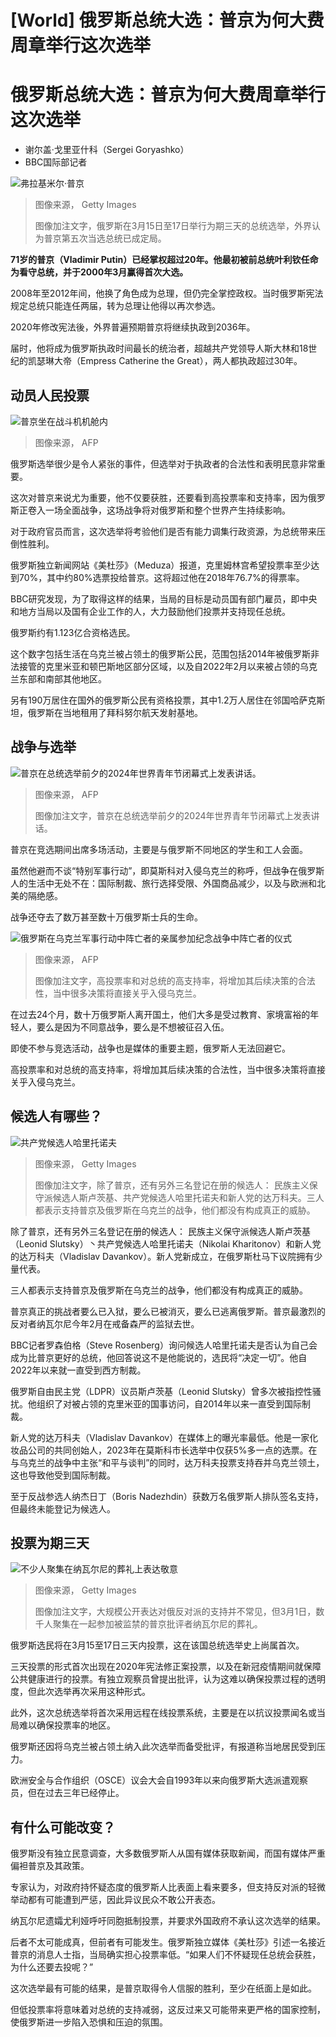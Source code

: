 # [World] 俄罗斯总统大选：普京为何大费周章举行这次选举

#  俄罗斯总统大选：普京为何大费周章举行这次选举

  * 谢尔盖·戈里亚什科（Sergei Goryashko） 
  * BBC国际部记者 


![弗拉基米尔·普京](_132925851_44d280d8-e82a-483f-879b-c4c54b965fa2.jpg)

> 图像来源，  Getty Images
>
> 图像加注文字，俄罗斯在3月15日至17日举行为期三天的总统选举，外界认为普京第五次当选总统已成定局。

**71岁的普京（Vladimir Putin）已经掌权超过20年。他最初被前总统叶利钦任命为看守总统，并于2000年3月赢得首次大选。**

2008年至2012年间，他换了角色成为总理，但仍完全掌控政权。当时俄罗斯宪法规定总统只能连任两届，转为总理让他得以再次参选。

2020年修改宪法後，外界普遍预期普京将继续执政到2036年。

届时，他将成为俄罗斯执政时间最长的统治者，超越共产党领导人斯大林和18世纪的凯瑟琳大帝（Empress Catherine the Great），两人都执政超过30年。

##  动员人民投票

![普京坐在战斗机机舱内](_132925855_1edb5673-770c-4515-a9b5-0123689304ef.jpg)

> 图像来源，  AFP

俄罗斯选举很少是令人紧张的事件，但选举对于执政者的合法性和表明民意非常重要。

这次对普京来说尤为重要，他不仅要获胜，还要看到高投票率和支持率，因为俄罗斯正卷入一场全面战争，这场战争将对俄罗斯和整个世界产生持续影响。

对于政府官员而言，这次选举将考验他们是否有能力调集行政资源，为总统带来压倒性胜利。

俄罗斯独立新闻网站《美杜莎》（Meduza）报道，克里姆林宫希望投票率至少达到70%，其中约80%选票投给普京。这将超过他在2018年76.7%的得票率。

BBC研究发现，为了取得这样的结果，当局的目标是动员国有部门雇员，即中央和地方当局以及国有企业工作的人，大力鼓励他们投票并支持现任总统。

俄罗斯约有1.123亿合资格选民。

这个数字包括生活在乌克兰被占领土的俄罗斯公民，范围包括2014年被俄罗斯非法接管的克里米亚和顿巴斯地区部分区域，以及自2022年2月以来被占领的乌克兰东部和南部其他地区。

另有190万居住在国外的俄罗斯公民有资格投票，其中1.2万人居住在邻国哈萨克斯坦，俄罗斯在当地租用了拜科努尔航天发射基地。

##  战争与选举

![普京在总统选举前夕的2024年世界青年节闭幕式上发表讲话。](_132925857_d749bbf0-2023-451a-8206-52393bbce582.jpg)

> 图像来源，  AFP
>
> 图像加注文字，普京在总统选举前夕的2024年世界青年节闭幕式上发表讲话。

普京在竞选期间出席多场活动，主要是与俄罗斯不同地区的学生和工人会面。

虽然他避而不谈“特别军事行动”，即莫斯科对入侵乌克兰的称呼，但战争在俄罗斯人的生活中无处不在：国际制裁、旅行选择受限、外国商品减少，以及与欧洲和北美的隔绝感。

战争还夺去了数万甚至数十万俄罗斯士兵的生命。

![俄罗斯在乌克兰军事行动中阵亡者的亲属参加纪念战争中阵亡者的仪式](_132926115_7df25795-210e-4dea-95fb-89c43cdf0f59.jpg)

> 图像来源，  AFP
>
> 图像加注文字，高投票率和对总统的高支持率，将增加其后续决策的合法性，当中很多决策将直接关乎入侵乌克兰。

在过去24个月，数十万俄罗斯人离开国土，他们大多是受过教育、家境富裕的年轻人，要么是因为不同意战争，要么是不想被征召入伍。

即使不参与竞选活动，战争也是媒体的重要主题，俄罗斯人无法回避它。

高投票率和对总统的高支持率，将增加其后续决策的合法性，当中很多决策将直接关乎入侵乌克兰。

##  候选人有哪些？

![共产党候选人哈里托诺夫](_132925859_336c119e-9e89-4609-af59-dbf6aa350001.jpg)

> 图像来源，  Getty Images
>
> 图像加注文字，除了普京，还有另外三名登记在册的候选人： 民族主义保守派候选人斯卢茨基、共产党候选人哈里托诺夫和新人党的达万科夫。三人都表示支持普京及俄罗斯在乌克兰的战争，他们都没有构成真正的威胁。

除了普京，还有另外三名登记在册的候选人： 民族主义保守派候选人斯卢茨基（Leonid Slutsky）丶共产党候选人哈里托诺夫（Nikolai Kharitonov）和新人党的达万科夫（Vladislav Davankov）。新人党新成立，在俄罗斯杜马下议院拥有少量代表。

三人都表示支持普京及俄罗斯在乌克兰的战争，他们都没有构成真正的威胁。

普京真正的挑战者要么已入狱，要么已被消灭，要么已逃离俄罗斯。普京最激烈的反对者纳瓦尔尼今年2月在戒备森严的监狱去世。


BBC记者罗森伯格（Steve Rosenberg）询问候选人哈里托诺夫是否认为自己会成为比普京更好的总统，他回答说这不是他能说的，选民将“决定一切”。他自2022年以来就一直受到西方制裁。

俄罗斯自由民主党（LDPR）议员斯卢茨基（Leonid Slutsky）曾多次被指控性骚扰。他组织了对被占领的克里米亚的国事访问，自2014年以来一直受到国际制裁。

新人党的达万科夫（Vladislav Davankov）在媒体上的曝光率最低。他是一家化妆品公司的共同创始人，2023年在莫斯科市长选举中仅获5%多一点的选票。在与乌克兰的战争中主张“和平与谈判”的同时，达万科夫投票支持吞并乌克兰领土，这也导致他受到国际制裁。

至于反战参选人纳杰日丁（Boris Nadezhdin）获数万名俄罗斯人排队签名支持，但最终未能登记为候选人。

##  投票为期三天

![不少人聚集在纳瓦尔尼的葬礼上表达敬意](_132927925_9f2c886c-f6fc-4865-8ce8-17edb450b4e5.jpg)

> 图像来源，  Getty Images
>
> 图像加注文字，大规模公开表达对俄反对派的支持并不常见，但3月1日，数千人聚集在一起参加被监禁的普京批评者纳瓦尔尼的葬礼。

俄罗斯选民将在3月15至17日三天内投票，这在该国总统选举史上尚属首次。

三天投票的形式首次出现在2020年宪法修正案投票，以及在新冠疫情期间就保障公共健康进行的投票。有独立观察员曾提出批评，认为这难以确保投票过程的透明度，但此次选举再次采用这种形式。

此外，这次总统选举将首次采用远程在线投票系统，主要是在以抗议投票闻名或当局难以确保投票率的地区。

俄罗斯还因将乌克兰被占领土纳入此次选举而备受批评，有报道称当地居民受到压力。

欧洲安全与合作组织（OSCE）议会大会自1993年以来向俄罗斯大选派遣观察员，但在过去三年已经停止。

##  有什么可能改变？


俄罗斯没有独立民意调查，大多数俄罗斯人从国有媒体获取新闻，而国有媒体严重偏袒普京及其政策。

专家认为，对政府持怀疑态度的俄罗斯人比表面上看来要多，但支持反对派的轻微举动都有可能遭到严惩，因此异议民众不敢公开表态。

纳瓦尔尼遗孀尤利娅呼吁同胞抵制投票，并要求外国政府不承认这次选举的结果。

后者不太可能成真，但前者有可能发生。俄罗斯独立媒体《美杜莎》引述一名接近普京的消息人士指，当局确实担心投票率低。“如果人们不怀疑现任总统会获胜，为什么还要去投呢？”

这次选举最有可能的结果，是普京取得令人信服的胜利，至少在纸面上是如此。

但低投票率将意味着对总统的支持减弱，这反过来又可能带来更严格的国家控制，使俄罗斯进一步陷入恐惧和压迫的氛围。


